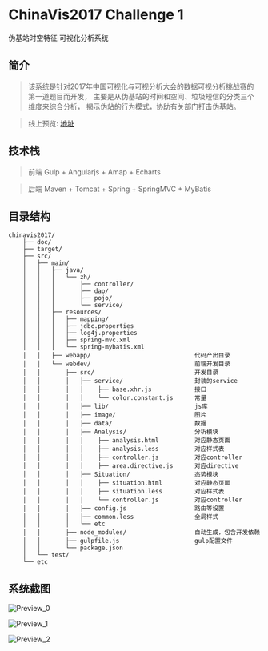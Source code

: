 # ChinaVis2017 Challenge 1
伪基站时空特征 可视化分析系统
## 简介
>该系统是针对2017年中国可视化与可视分析大会的数据可视分析挑战赛的第一道题目而开发，
主要是从伪基站的时间和空间、垃圾短信的分类三个维度来综合分析，
揭示伪站的行为模式，协助有关部门打击伪基站。

> 线上预览: [地址](http://59.110.139.197:8080/chinavis/#!/ "伪基站时空特征")
## 技术栈
>前端 Gulp + Angularjs + Amap + Echarts

>后端 Maven + Tomcat + Spring + SpringMVC + MyBatis
## 目录结构
    chinavis2017/
        ├── doc/
        ├── target/
        ├── src/
        │   ├── main/
        │   │   ├── java/
        │   │   │   └── zh/
        │   │   │       ├── controller/
        │   │   │       ├── dao/
        │   │   │       ├── pojo/
        │   │   │       └── service/
        │   │   ├── resources/
        │   │   │   ├── mapping/
        │   │   │   ├── jdbc.properties
        │   │   │   ├── log4j.properties
        │   │   │   ├── spring-mvc.xml
        │   │   │   └── spring-mybatis.xml
        │   │   ├── webapp/                             代码产出目录
        │   │   └── webdev/                             前端开发目录
        │   │       ├── src/                            开发目录
        │   │       │   ├── service/                    封装的service
        │   │       │   │    ├── base.xhr.js            接口
        │   │       │   │    └── color.constant.js      常量
        │   │       │   ├── lib/                        js库
        │   │       │   ├── image/                      图片
        │   │       │   ├── data/                       数据
        │   │       │   ├── Analysis/                   分析模块
        │   │       │   │    ├── analysis.html          对应静态页面
        │   │       │   │    ├── analysis.less          对应样式表
        │   │       │   │    ├── controller.js          对应controller
        │   │       │   │    ├── area.directive.js      对应directive
        │   │       │   ├── Situation/                  态势模块
        │   │       │   │    ├── situation.html         对应静态页面
        │   │       │   │    ├── situation.less         对应样式表
        │   │       │   │    └── controller.js          对应controller
        │   │       │   ├── config.js                   路由等设置
        │   │       │   ├── common.less                 全局样式
        │   │       │   └── etc 
        │   │       ├── node_modules/                   自动生成，包含开发依赖
        │   │       ├── gulpfile.js                     gulp配置文件
        │   │       └── package.json
        │   └── test/
        └── etc
## 系统截图
![Preview_0](https://github.com/oceanstation/chinavis2017/blob/master/doc/Preview_0.png)

![Preview_1](https://github.com/oceanstation/chinavis2017/blob/master/doc/Preview_1.png)

![Preview_2](https://github.com/oceanstation/chinavis2017/blob/master/doc/Preview_2.png)